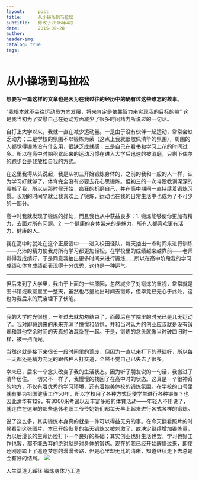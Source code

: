 ```yaml
---
layout:     post  
title:      从小操场到马拉松
subtitle:   修改于2016年4月  
date:       2015-09-28  
author:  
header-img: 
catalog: true  
tags:
--- 
```


# 从小操场到马拉松

**想要写一篇这样的文章也是因为在我过往的经历中的确有过这些难忘的故事。**

“我根本就不会往运动员方向发展，将来肯定是依靠智力来实现我的目标的嘛” 这是我当初为了安慰自己在运动方面减少了很多时间精力所说过的一句话。

自打上大学以来，我就一直在减少运动量。一是由于没有伙伴一起运动，常常会缺乏动力；二是学校的氛围不以锻炼为荣（这点上我就很敬佩清华的氛围），周围的人都觉得锻炼没有什么用，很缺乏成就感；三是自己在看书和学习上花的时间过多。所以在高中时期积累起来的运动习惯在进入大学后迅速的被消磨，只剩下偶尔的跑步会是我放松自我的方式。

在这里我得从头说起，我是从初三开始锻炼身体的，之前的我和一般的人一样，认为学习好就够了，体育完全没有必要去花心思锻炼。但初三的一次斗殴教训深深的震撼了我，所以从那时候开始，疯狂的折磨自己，并在高中期间一直持续着锻炼习惯。长期的时间早就让我喜欢上了锻炼，运动也在我的日常生活中也成为了不可少的一部分。

高中时我就发现了锻炼的好处，而且我也从中获益良多：1. 锻炼能够使你更加有精力，去面对所有问题。2. 一个健康的身体带来的是魅力，所有人都喜欢更有活力，健康的人。

我在高中时就处在这个正反馈中——进入校田径队，每天抽出一点时间来进行训练——充沛的精力使我对所有学习都更加轻松，在学校里的成绩越来越靠前——老师觉得我成绩好，于是同意我抽出更多时间来进行锻炼……所以在高中阶段我的学习成绩和体育成绩都表现得十分优秀，这也是一种运气。

---- 
但后来到了大学里，我由于上面的一些原因，忽然减少了对锻炼的重视，常常就是图书馆或教室里坐一整天，虽然也尽量抽出时间去锻炼，但毕竟已无心于此处，这也为我后来的荒废埋下了伏笔。

---- 
我的大学时光很短，一年过去就匆匆结束了，而最后在学院里的时光已是几无运动了。我对即将到来的未来充满了憧憬和恐惧，并和当时认为的创业应该就是没有锻炼和其他空余时间的天真想法混杂在一起。于是，锻炼的念头就像当时破四旧时一样，被一扫而光。

当然这就是接下来很长一段时间里的荒废，但因为一直以来打下的基础好，所以每一天都还是精力充足的跟各种人打交道，全然不觉自己已失去了很多。

幸未已，后来一个念头改变了我的生活状态。因为听了朋友说的一句话，我搬进了清华居住。一切又不一样了，我慢慢的找回了在高中时的状态。这真是一个很神奇的地方，不仅有着优秀的学习环境，还有着媲美体校的锻炼氛围。在学校的口号里就有要为祖国健康工作50年，所以学校用了各种方式促使学生进行各种锻炼？也因此清华有129，有3000米考试以及丰富多彩的体育活动——年轻人不用说了，就连住在这里的那些退休老职工爷爷奶奶们都每天早上起来进行各式各样的锻炼。

说了这么多，其实锻炼本身真的就是一件可以得益无穷的事。在今天翻看照片的时候看到这张图片，本已开始恢复的每天锻炼又被刺激了，故决定继续增加锻炼量，为以后漫长的生命历险打下一个良好的基础；其实创业也好生活也罢，学习也好工作也罢，都不能丢弃的绝对就是对身体的锻炼。现在的我已经开始醒悟过来，即使还刚刚踏上了追逐梦想的漫漫长路，但是心里却无比的清晰，知道继续走下去总是会有好的结局。
![][image-1]

人生莫道无蹊径
锻炼身体乃王道

[image-1]:	https://ws1.sinaimg.cn/large/006tNc79ly1g2aqhv4pzxj30sg0lcq96.jpg